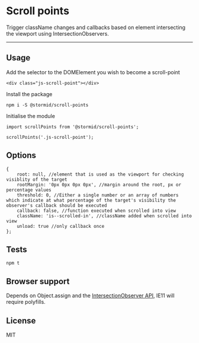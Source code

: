 
# Scroll points

Trigger className changes and callbacks based on element intersecting the viewport using IntersectionObservers. 

---

## Usage
Add the selector to the DOMElement you wish to become a scroll-point
```
<div class="js-scroll-point"></div>
```

Install the package
```
npm i -S @stormid/scroll-points
```

Initialise the module
```
import scrollPoints from '@stormid/scroll-points';

scrollPoints('.js-scroll-point');
```

## Options
```
{
	root: null, //element that is used as the viewport for checking visiblity of the target
	rootMargin: '0px 0px 0px 0px', //margin around the root, px or percentage values
	threshold: 0, //Either a single number or an array of numbers which indicate at what percentage of the target's visibility the observer's callback should be executed
	callback: false, //function executed when scrolled into view
	className: 'is--scrolled-in', //className added when scrolled into view
	unload: true //only callback once
};
```

## Tests
```
npm t
```

## Browser support
Depends on Object.assign and the [IntersectionObserver API](https://caniuse.com/#feat=intersectionobserver), IE11 will require polyfills.

## License
MIT

